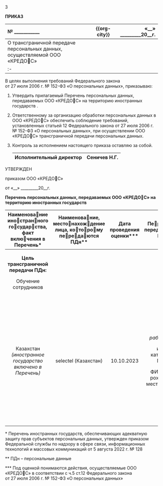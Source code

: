 ﻿3



**ПРИКАЗ**

|**№ \_\_\_\_\_\_\_\_\_\_\_**|**{{org-city}}**|**«\_\_» \_\_\_\_\_\_\_\_\_20\_\_г.**|
| :- | :-: | -: |
|О трансграничной передаче персональных данных, осуществляемой ООО «КРЕДОС»|
| :- |

В целях выполнения требований Федерального закона от 27 июля 2006 г. № 152-ФЗ «О персональных данных», приказываю:

1. Утвердить прилагаемый Перечень персональных данных, передаваемых ООО «КРЕДОС» на территорию иностранных государств .
1. Ответственному за организацию обработки персональных данных в ООО «КРЕДОС» обеспечить соблюдение требований, установленных статьей 12 Федерального закона от 27 июля 2006 г. № 152-ФЗ «О персональных данных», при осуществлении ООО «КРЕДОС» трансграничной передачи персональных данных.
1. Контроль за исполнением настоящего приказа оставляю за собой.

   |Исполнительный директор|Сеничев Н.Г.|
   | :- | -: |



УТВЕРЖДЕН

приказом ООО «КРЕДОС»

от «\_\_» \_\_\_\_\_\_\_\_\_20\_\_г.

**Перечень персональных данных, передаваемых ООО «КРЕДОС» на территорию иностранных государств**

|**Наименование иностранного государства, факт включения в Перечень\***|**Наименование, местонахождение лица, которому передаются ПДн\*\***|**Дата проведения оценки\*\*\***|**Перечень передаваемых ПДн**|**Правовое основание трансграничной передачи**|
| :-: | :-: | :-: | :-: | :-: |
|<p>**Цель трансграничной передачи ПДн:**</p><p>Обучение сотрудников</p>|||||
|Казахстан *(иностранное государство включено в Перечень)*|selectel (Казахстан)|10\.10.2023|<p>*работники*:</p><p>иные категории ПДн: </p><p>ФИО; дата рождения; место работы</p>|- наличие согласия субъекта персональных данных на обработку его персональных данных (договоры, заключаемые между оператором и субъектом персональных данных, договоры, выгодоприобретателем или поручителем по которым является субъект персональных данных, Федеральный закон от 18.07.2011 № 223-ФЗ «О закупках товаров, работ, услуг отдельными видами юридических лиц»)|

\* Перечень иностранных государств, обеспечивающих адекватную защиту прав субъектов персональных данных, утвержден приказом Федеральной службы по надзору в сфере связи, информационных технологий и массовых коммуникаций от 5 августа 2022 г. № 128

\*\* ПДн – персональные данные

\*\*\* Под оценкой понимаются действия, осуществляемые ООО «КРЕДОС» в соответствии с ч.5 ст.12 Федерального закона от 27 июля 2006 г. № 152-ФЗ «О персональных данных»

